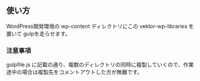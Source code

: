 ## 使い方

WordPress開発環境の wp-content ディレクトリにこの vektor-wp-libraries を置いて gulpを走らせます。

### 注意事項

gulpfile.js に記載の通り、複数のディレクトリの同時に複製していくので、作業途中の場合は複製先をコメントアウトした方が無難です。